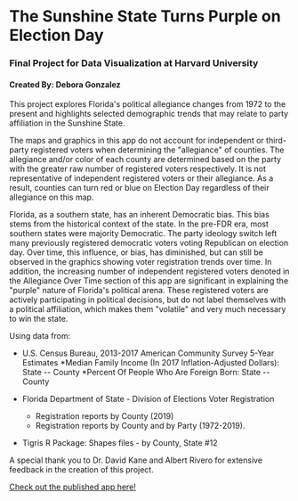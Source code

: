 # The Sunshine State Turns Purple on Election Day
### Final Project for Data Visualization at Harvard University
#### Created By: Debora Gonzalez


This project explores Florida's political allegiance changes from 1972 to the present and highlights selected demographic trends that may relate to party affiliation in the Sunshine State.

The maps and graphics in this app do not account for independent or third-party registered voters when determining the "allegiance" of counties. The allegiance and/or color of each county are determined based on the party with the greater raw number of registered voters respectively. It is not representative of independent registered voters or their allegiance. As a result, counties can turn red or blue on Election Day regardless of their allegiance on this map.

Florida, as a southern state, has an inherent Democratic bias. This bias stems from the historical context of the state. In the pre-FDR era, most southern states were majority Democratic. The party ideology switch left many previously registered democratic voters voting Republican on election day. Over time, this influence, or bias, has diminished, but can still be observed in the graphics showing voter registration trends over time. In addition, the increasing number of independent registered voters denoted in the Allegiance Over Time section of this app are significant in explaining the "purple" nature of Florida's political arena. These registered voters are actively participating in political decisions, but do not label themselves with a political affiliation, which makes them "volatile" and very much necessary to win the state.



Using data from:

* U.S. Census Bureau, 2013-2017 American Community Survey 5-Year Estimates
    *Median Family Income (In 2017 Inflation-Adjusted Dollars): State -- County
    *Percent Of People Who Are Foreign Born: State -- County
    
* Florida Department of State - Division of Elections Voter Registration 
    * Registration reports by County (2019) 
    * Registration reports by County and by Party (1972-2019). 
    
* Tigris R Package: Shapes files - by County, State #12


A special thank you to Dr. David Kane and Albert Rivero for extensive feedback in the creation of this project.


<a href='https://debi-gonzalez.shinyapps.io/FL_Population_and_Politics/'>Check out the published app here!</a><br/>